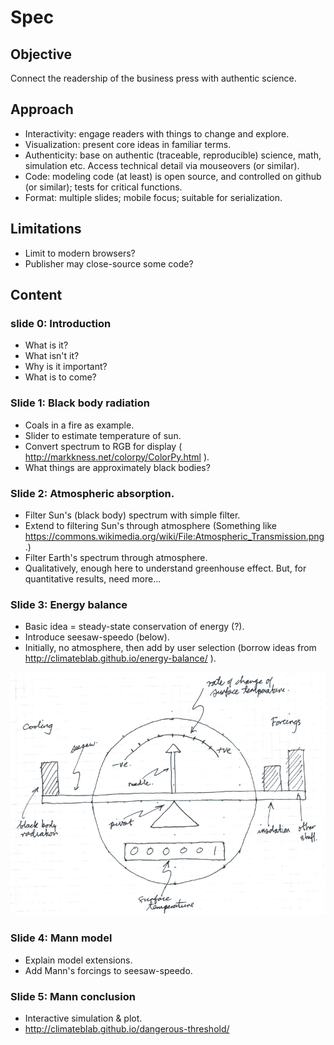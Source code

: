 # Spec

## Objective

Connect the readership of the business press with authentic science.

## Approach

* Interactivity: engage readers with things to change and explore.
* Visualization: present core ideas in familiar terms.
* Authenticity: base on authentic (traceable, reproducible) science,
  math, simulation etc. Access technical detail via mouseovers (or
  similar).
* Code: modeling code (at least) is open source, and controlled on
  github (or similar); tests for critical functions.
* Format: multiple slides; mobile focus; suitable for serialization.

## Limitations

* Limit to modern browsers?
* Publisher may close-source some code?

## Content

### slide 0: Introduction

* What is it?
* What isn't it?
* Why is it important?
* What is to come?


### Slide 1: Black body radiation

* Coals in a fire as example.
* Slider to estimate temperature of sun.
* Convert spectrum to RGB for display ( http://markkness.net/colorpy/ColorPy.html ).
* What things are approximately black bodies?

### Slide 2: Atmospheric absorption.

* Filter Sun's (black body) spectrum with simple filter.
* Extend to filtering Sun's through atmosphere (Something like
  https://commons.wikimedia.org/wiki/File:Atmospheric_Transmission.png.)
* Filter Earth's spectrum through atmosphere.
* Qualitatively, enough here to understand greenhouse effect. But,
  for quantitative results, need more...

### Slide 3: Energy balance

* Basic idea = steady-state conservation of energy (?).
* Introduce seesaw-speedo (below).
* Initially, no atmosphere, then add by user selection (borrow
  ideas from http://climateblab.github.io/energy-balance/ ).

![](https://github.com/haulashore/mann-threshold/blob/master/seesaw_speedo.png "Seesaw speedo")


### Slide 4: Mann model

* Explain model extensions.
* Add Mann's forcings to seesaw-speedo.

### Slide 5: Mann conclusion

* Interactive simulation & plot.
* http://climateblab.github.io/dangerous-threshold/
